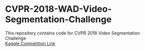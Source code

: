 # CVPR-2018-WAD-Video-Segmentation-Challenge
This repository contains code for CVPR 2018 Video Segmentation Challenge  
[Kaggle Competition Link](https://www.kaggle.com/c/cvpr-2018-autonomous-driving)
